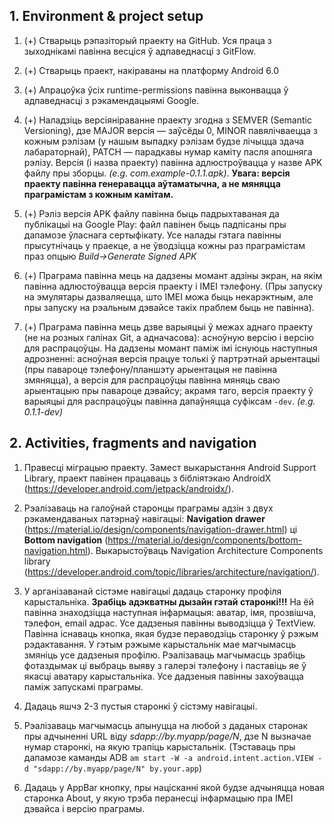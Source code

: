 ## 1. Environment & project setup

1. (+) Стварыць рэпазіторый праекту на GitHub. Уся праца з зыходнікамі павінна весціся ў адпаведнасці з GitFlow.

2. (+) Стварыць праект, накіраваны на платформу Android 6.0

3. (+) Апрацоўка ўсіх runtime-permissions павінна выконвацца ў адпаведнасці з рэкамендацыямі Google.

4. (+) Наладзіць версіяніраванне праекту згодна з SEMVER (Semantic Versioning), дзе MAJOR версія — заўсёды 0, MINOR павялічваецца з кожным рэлізам (у нашым выпадку рэлізам будзе лічыцца здача лабараторнай), PATCH — парадкавы нумар каміту пасля апошняга рэлізу. Версія (і назва праекту) павінна адлюстроўвацца у назве APK файлу пры зборцы. *(e.g. com.example-0.1.1.apk)*. **Увага: версія праекту павінна генеравацца аўтаматычна, а не мяняцца праграмістам з кожным камітам.**

5. (+) Рэліз версія APK файлу павінна быць падрыхтаваная да публікацыі на Google Play: файл павінен быць падпісаны пры дапамозе ўласнага сертыфікату. Усе налады гэтага павінны прысутнічаць у праекце, а не ўводзіцца кожны раз праграмістам праз опцыю *Build->Generate Signed APK*

6. (+) Праграма павінна мець на дадзены момант адзіны экран, на якім павінна адлюстоўвацца версія праекту і IMEI тэлефону. (Пры запуску на эмулятары дазваляецца, што IMEI можа быць некарэктным, але пры запуску на рэальным дэвайсе такіх праблем быць не павінна).

7. (+) Праграма павінна мець дзве варыяцыі ў межах аднаго праекту (не на розных галінах Git, а адначасова): асноўную версію і версію для распрацоўцы. На дадзены момант паміж імі існуюць наступныя адрозненні: асноўная версія працуе толькі ў партрэтнай арыентацыі (пры павароце тэлефону/планшэту арыентацыя не павінна змяняцца), а версія для распрацоўцы павінна мяняць сваю арыентацыю пры павароце дэвайсу; акрамя таго, версія праекту ў варыяцыі для распрацоўцы павінна дапаўняцца суфіксам `-dev`. *(e.g. 0.1.1-dev)*

## 2. Activities, fragments and navigation

1. Правесці міграцыю праекту. Замест выкарыстання Android Support Library, праект павінен працаваць з бібліятэкаю AndroidX (https://developer.android.com/jetpack/androidx/).

2. Рэалізаваць на галоўнай старонцы праграмы адзін з двух рэкамендаваных патэрнаў навігацыі: **Navigation drawer** (https://material.io/design/components/navigation-drawer.html) ці **Bottom navigation** (https://material.io/design/components/bottom-navigation.html). Выкарыстоўваць Navigation Architecture Components library (https://developer.android.com/topic/libraries/architecture/navigation/).

3. У арганізаванай сістэме навігацыі дадаць старонку профіля карыстальніка. **Зрабіць адэкватны дызайн гэтай старонкі!!!** На ёй павінна знаходзіцца наступная інфармацыя: аватар, імя, прозвішча, тэлефон, email адрас. Усе дадзеныя павінны выводзіцца ў TextView. Павінна існаваць кнопка, якая будзе пераводзіць старонку ў рэжым рэдактавання. У гэтым рэжыме карыстальнік мае магчымасць змяніць усе дадзеныя профілю. Рэалізаваць магчымасць зрабіць фотаздымак ці выбраць выяву з галерэі тэлефону і паставіць яе ў якасці аватару карыстальніка. Усе дадзеныя павінны захоўвацца паміж запускамі праграмы.

4. Дадаць яшчэ 2-3 пустыя старонкі ў сістэму навігацыі.

5. Рэалізаваць магчымасць апынуцца на любой з даданых старонак пры адчыненні URL віду *sdapp://by.myapp/page/N*, дзе N вызначае нумар старонкі, на якую трапіць карыстальнік. (Тэставаць пры дапамозе каманды ADB `am start -W -a android.intent.action.VIEW -d "sdapp://by.myapp/page/N" by.your.app`)

6. Дадаць у AppBar кнопку, пры націсканні якой будзе адчыняцца новая старонка About, у якую трэба перанесці інфармацыю пра IMEI дэвайса і версію праграмы.
